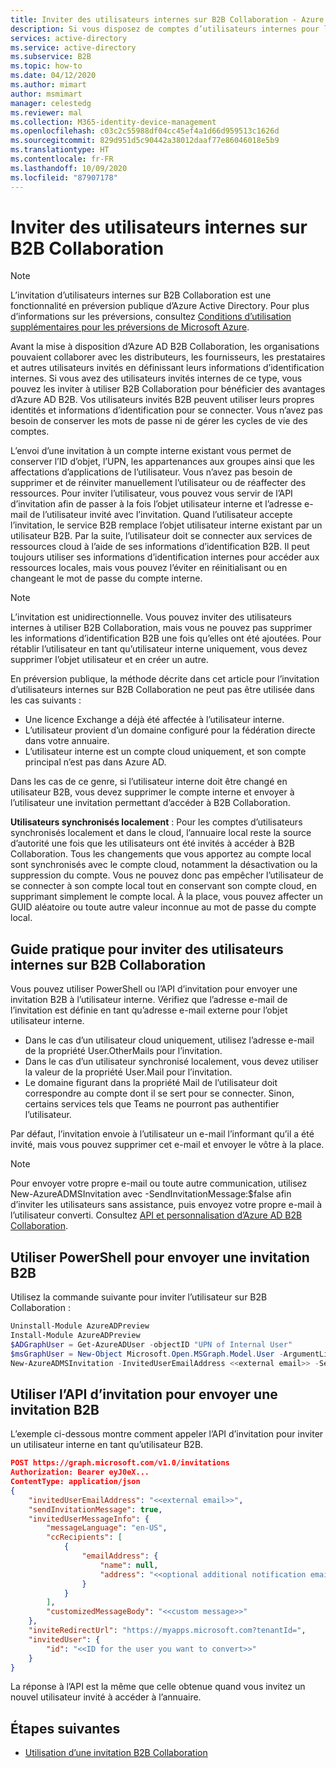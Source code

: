 ```yaml
---
title: Inviter des utilisateurs internes sur B2B Collaboration - Azure AD
description: Si vous disposez de comptes d’utilisateurs internes pour les partenaires, les distributeurs, les fournisseurs, les prestataires et autres invités, vous pouvez passer à Azure AD B2B Collaboration en les invitant à se connecter avec leurs propres informations d’identification ou informations de connexion externes. Utilisez PowerShell ou l’API d’invitation Microsoft Graph.
services: active-directory
ms.service: active-directory
ms.subservice: B2B
ms.topic: how-to
ms.date: 04/12/2020
ms.author: mimart
author: msmimart
manager: celestedg
ms.reviewer: mal
ms.collection: M365-identity-device-management
ms.openlocfilehash: c03c2c55988df04cc45ef4a1d66d959513c1626d
ms.sourcegitcommit: 829d951d5c90442a38012daaf77e86046018e5b9
ms.translationtype: HT
ms.contentlocale: fr-FR
ms.lasthandoff: 10/09/2020
ms.locfileid: "87907178"
---
```

# <a name="invite-internal-users-to-b2b-collaboration"></a>Inviter des utilisateurs internes sur B2B Collaboration

> [!NOTE]
> L’invitation d’utilisateurs internes sur B2B Collaboration est une fonctionnalité en préversion publique d’Azure Active Directory. Pour plus d’informations sur les préversions, consultez [Conditions d’utilisation supplémentaires pour les préversions de Microsoft Azure](https://azure.microsoft.com/support/legal/preview-supplemental-terms/).

Avant la mise à disposition d’Azure AD B2B Collaboration, les organisations pouvaient collaborer avec les distributeurs, les fournisseurs, les prestataires et autres utilisateurs invités en définissant leurs informations d’identification internes. Si vous avez des utilisateurs invités internes de ce type, vous pouvez les inviter à utiliser B2B Collaboration pour bénéficier des avantages d’Azure AD B2B. Vos utilisateurs invités B2B peuvent utiliser leurs propres identités et informations d’identification pour se connecter. Vous n’avez pas besoin de conserver les mots de passe ni de gérer les cycles de vie des comptes.

L’envoi d’une invitation à un compte interne existant vous permet de conserver l’ID d’objet, l’UPN, les appartenances aux groupes ainsi que les affectations d’applications de l’utilisateur. Vous n’avez pas besoin de supprimer et de réinviter manuellement l’utilisateur ou de réaffecter des ressources. Pour inviter l’utilisateur, vous pouvez vous servir de l’API d’invitation afin de passer à la fois l’objet utilisateur interne et l’adresse e-mail de l’utilisateur invité avec l’invitation. Quand l’utilisateur accepte l’invitation, le service B2B remplace l’objet utilisateur interne existant par un utilisateur B2B. Par la suite, l’utilisateur doit se connecter aux services de ressources cloud à l’aide de ses informations d’identification B2B. Il peut toujours utiliser ses informations d’identification internes pour accéder aux ressources locales, mais vous pouvez l’éviter en réinitialisant ou en changeant le mot de passe du compte interne.

> [!NOTE]
> L’invitation est unidirectionnelle. Vous pouvez inviter des utilisateurs internes à utiliser B2B Collaboration, mais vous ne pouvez pas supprimer les informations d’identification B2B une fois qu’elles ont été ajoutées. Pour rétablir l’utilisateur en tant qu’utilisateur interne uniquement, vous devez supprimer l’objet utilisateur et en créer un autre.

En préversion publique, la méthode décrite dans cet article pour l’invitation d’utilisateurs internes sur B2B Collaboration ne peut pas être utilisée dans les cas suivants :

- Une licence Exchange a déjà été affectée à l’utilisateur interne.
- L’utilisateur provient d’un domaine configuré pour la fédération directe dans votre annuaire.
- L’utilisateur interne est un compte cloud uniquement, et son compte principal n’est pas dans Azure AD.

Dans les cas de ce genre, si l’utilisateur interne doit être changé en utilisateur B2B, vous devez supprimer le compte interne et envoyer à l’utilisateur une invitation permettant d’accéder à B2B Collaboration.

**Utilisateurs synchronisés localement** : Pour les comptes d’utilisateurs synchronisés localement et dans le cloud, l’annuaire local reste la source d’autorité une fois que les utilisateurs ont été invités à accéder à B2B Collaboration. Tous les changements que vous apportez au compte local sont synchronisés avec le compte cloud, notamment la désactivation ou la suppression du compte. Vous ne pouvez donc pas empêcher l’utilisateur de se connecter à son compte local tout en conservant son compte cloud, en supprimant simplement le compte local. À la place, vous pouvez affecter un GUID aléatoire ou toute autre valeur inconnue au mot de passe du compte local.

## <a name="how-to-invite-internal-users-to-b2b-collaboration"></a>Guide pratique pour inviter des utilisateurs internes sur B2B Collaboration

Vous pouvez utiliser PowerShell ou l’API d’invitation pour envoyer une invitation B2B à l’utilisateur interne. Vérifiez que l’adresse e-mail de l’invitation est définie en tant qu’adresse e-mail externe pour l’objet utilisateur interne.

- Dans le cas d’un utilisateur cloud uniquement, utilisez l’adresse e-mail de la propriété User.OtherMails pour l’invitation.
- Dans le cas d’un utilisateur synchronisé localement, vous devez utiliser la valeur de la propriété User.Mail pour l’invitation.
- Le domaine figurant dans la propriété Mail de l’utilisateur doit correspondre au compte dont il se sert pour se connecter. Sinon, certains services tels que Teams ne pourront pas authentifier l’utilisateur.

Par défaut, l’invitation envoie à l’utilisateur un e-mail l’informant qu’il a été invité, mais vous pouvez supprimer cet e-mail et envoyer le vôtre à la place.

> [!NOTE]
> Pour envoyer votre propre e-mail ou toute autre communication, utilisez New-AzureADMSInvitation avec -SendInvitationMessage:$false afin d’inviter les utilisateurs sans assistance, puis envoyez votre propre e-mail à l’utilisateur converti. Consultez [API et personnalisation d’Azure AD B2B Collaboration](customize-invitation-api.md).

## <a name="use-powershell-to-send-a-b2b-invitation"></a>Utiliser PowerShell pour envoyer une invitation B2B

Utilisez la commande suivante pour inviter l’utilisateur sur B2B Collaboration :

```powershell
Uninstall-Module AzureADPreview
Install-Module AzureADPreview
$ADGraphUser = Get-AzureADUser -objectID "UPN of Internal User"
$msGraphUser = New-Object Microsoft.Open.MSGraph.Model.User -ArgumentList $ADGraphUser.ObjectId
New-AzureADMSInvitation -InvitedUserEmailAddress <<external email>> -SendInvitationMessage $True -InviteRedirectUrl "http://myapps.microsoft.com" -InvitedUser $msGraphUser
```

## <a name="use-the-invitation-api-to-send-a-b2b-invitation"></a>Utiliser l’API d’invitation pour envoyer une invitation B2B

L’exemple ci-dessous montre comment appeler l’API d’invitation pour inviter un utilisateur interne en tant qu’utilisateur B2B.

```json
POST https://graph.microsoft.com/v1.0/invitations
Authorization: Bearer eyJ0eX...
ContentType: application/json
{
    "invitedUserEmailAddress": "<<external email>>",
    "sendInvitationMessage": true,
    "invitedUserMessageInfo": {
        "messageLanguage": "en-US",
        "ccRecipients": [
            {
                "emailAddress": {
                    "name": null,
                    "address": "<<optional additional notification email>>"
                }
            }
        ],
        "customizedMessageBody": "<<custom message>>"
    },
    "inviteRedirectUrl": "https://myapps.microsoft.com?tenantId=",
    "invitedUser": {
        "id": "<<ID for the user you want to convert>>"
    }
}
```

La réponse à l’API est la même que celle obtenue quand vous invitez un nouvel utilisateur invité à accéder à l’annuaire.

## <a name="next-steps"></a>Étapes suivantes

- [Utilisation d’une invitation B2B Collaboration](redemption-experience.md)
